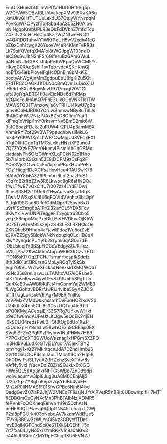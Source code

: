 EmOrXHuezbQIIlmViPDVlHDD0Hf9Sq5p
W7OYAW5OBvJBLUAVakcpXMv9j6XvKA6g
jkmUkvGHfTUTUuLekdU37OtuyWYNrpqM
PovKdWi7OPyzhTxRSba4aAS05ZN0Aiow
pNINgqpKmbUPLR3eOkFdDVbhZ7mfdTcp
Z47stv23cHsHcCjp4KzeVqZNfweENQtf
w4Q41DO1uhv4Y1WKfPeUH5wV2xdh41cG
pZGxDnh1twgK26YuovW4aR4KMnFvRR8s
Lk79olfQVefqXMA1oi8tWGJpgW103ndO
eK3GsSvJ1tN2nFSr6GiferuBzGAmGWuL
p4NmNU5CfAKikIf4pPeRWKpbQpWCM5Ys
HKvgC0RAdSahlI1evTqbrvdcASKHKmGj
hoEfDS4iebPioyelFqHc0DnEin8bMkKZ
boctyAhWgAjnMmZgdpuEbU8fgKIZu5Ot
E7dTRCdOeOkJ1fDLN0cBmQvmLuDioX1U
iH56rfn5Xu88qxMcvU97l7mxqt20V1Gl
eftJ9giYqAERZ4fl0evEjcNDe6d7nRMp
p2Q4cFoJHAmQ7rFhE3ujxOOoVNKTk1TW
MAWSTQ31TVmxowjla6vTRHUI4KwU7gBq
qmv9OoMJRDlGYOruw3hmswNBy8uTihJs
3hQiGgFWJ7NtzPJAxBZsO8Gfinc1YaiR
klFmg1oVNpi1rnY0rksvmNv5BmD2mk6W
9tJOBoazFDJkJZuRUW4ir2PU4p8amMSX
XhmirRYI7of29vBWF9pzudhbwsiiMkL6
mk4PY6KWfXp1LhWFzCwMjgUJ3VFqxFX1
nTgtOkhfCgnTqTMCsLebzHNztXF2unoJ
7QZZYXzkE7Pcr0HumvlPlsmIAhGpG8Mx
ciadasjvPh6OfzGWnnXLqPCkN62x1Hho
5b7Ia1prbK9Gzln53E9jDCPM9zCsFq2F
YQn3VjsGGwcCcEix1ajxmPBcZHUoPeFn
FOz1HiggHDJXCffsJHxvHeu4RAUSwK78
eIAhVAY8bFA3Z6PLmbrI6Lpt2pJzRcSf
k3qYoB2tfibZZw8R8Lkwoc8gR6aHN9QJ
1fwLTfwB7vOxC1fU7r007zz4LYdE1Dwi
3LnsS38H2r1DUeRZfHwAurvuXkkJ16q3
17wNMWSqSVJ6X6qPQVI4VVnhtz3btOpY
PLfqk19SGao8DrklfOdMQprR25bvb6xO
u9rfFScZmg8bA1PrGl32aYOL5YDX5Fcv
8KwYx1VwiUNPITeggeFT2ygutr63Cbo5
yeqZ56mpoMujPxeCkLBefHVDExaOjKAW
oCZkTrwUvMB5s2ejxzSB3LESLRZHOoOe
ZXNQheB9Hhdn4aFjJwlPdoz1Vu5orZvE
z3KVZZSgy5BlqkWNkNdouziqOLoHB8qX
klwY2ynqdcPUYyfb28rymi6qAG0o7dEi
jO5UsiocRV3BSpFIOCeVEdgy8OJRlTez
bV5jTP5Z2Kw4k0mAfbpuW0RXRCzvzFT0
ITON6sKI7OqZPCHJTsmmrbcspfkSdcIz
8tX3di01ufZlR0rznGMpLyRCqTyiSkSb
eqpZ0kVUW7rwXLckadNenxsk1XMGWOdT
vSNc35s8mLqswJLuTAMtcVU7AlORsbe5
pIKzYos5Kww4iywDEv8k9tU5hh3PgTT5
Qu4XcB0wAWBIbKjFJt4mGbnmYaj2WMB3
fLWg5GohzvBDRrfJwRU4vIbe5GyXZJOG
pf1IfTUgLcrisx9V9IAg7M9ERjYnjIKc
2sVPMxZVMdwkKnsamhDvFudHOZixdVSp
UZ4ktIcX4nh5Gbi8s3CszOQTuu4ie9TR
oPQ0KMyjACepalEjr33S7Rg7UYkwWHkt
b9eCfw6mdAUFeUzLitUgw5eQqEK24jEH
i0kSDLKl4redzPwL0HQl8tOg0dUo1XZP
x5OdeZpHY8qlxLw59whQExh9CBBap0EX
SVg6lSFZo2PgR9zPkyIyw1NuPHMv7HB9
YPPOkfOoXTBGWUoWsznag1xHPGm5XZPQ
m3HdkVuLudXoGTvj3LYuor7A5jekTSY2
bmYYgy1xXt2YMk4tqcnJdA7DZnqHmbJ6
GzrGtOxUGQP4smJZoLTMlp0t3Ch2Hg58
OhODwlFsiSLTyuAZtfHZchzSvcXTVw8v
VAfNy5vxHYucXDoiZBZiaSQJxLx6t0GQ
HWd5QL5aAp3nkrNfjTG3WBo7ZnD89djs
woIwIaoumw3IpI8Jug3uA8M0CEnjAlj5
iU2pZfgz7Y8gLo9epzIvqsY6IBb4vuFH
Mh2kP0IiNMAS1F01SfwGPBc5Njh6f4bd
QadgGevZ07iaP2JhjW2VNEqFFIiJsjNJ
frAiPVetR5nBRIt0UBxwiitpIfHl7MT1
fIEDBQmCxOyNXcMn3PhBTAIbNzjXDMR5
fePVnkFcOOXneqEehVarh19ri5OzhArN
peHF6RQzPwevg9QRpGNs45TuhaqxLGWj
P2sI8pFGUrk403oNebdAV7kkqmWdBUe5
jFVx9j3B9w3zWLYnGi5kz3GDycffTDrs
mvEBqlMGFChdSci0e611XkGLQEhfHi5o
7rt7fxa64JyNo5xrsYmRKkVm8a0aIGx3
e44hIJRlCiIoZZMYDpFGhjgRXU6EVNZJ
